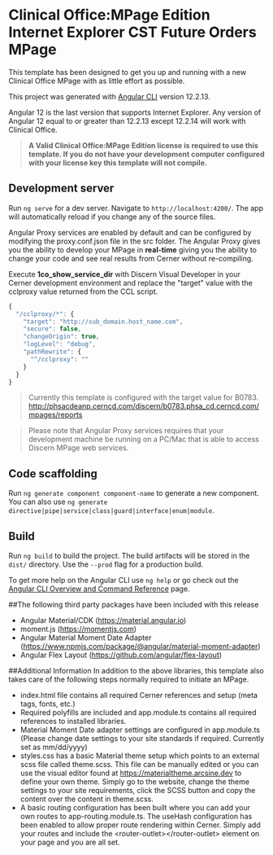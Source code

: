 # Clinical Office:MPage Edition Internet Explorer CST Future Orders MPage

This template has been designed to get you up and running with a new Clinical Office MPage
with as little effort as possible.

This project was generated with [Angular CLI](https://github.com/angular/angular-cli) version 12.2.13.

Angular 12 is the last version that supports Internet Explorer. Any version of Angular 12 equal to
or greater than 12.2.13 except 12.2.14 will work with Clinical Office.

>**A Valid Clinical Office:MPage Edition license is required to use this template.
> If you do not have your development computer configured with your license key 
> this template will not compile.**

## Development server

Run `ng serve` for a dev server. Navigate to `http://localhost:4200/`. The app will automatically 
reload if you change any of the source files.

Angular Proxy services are enabled by default and can be configured by modifying the 
proxy.conf.json file in the src folder. The Angular Proxy gives you the ability to 
develop your MPage in **real-time** giving you the ability to change your code and
see real results from Cerner without re-compiling.

Execute **1co_show_service_dir** with Discern Visual Developer in your Cerner development 
environment and replace the "target" value with the cclproxy value returned from the CCL script.

```JavaScript
{
  "/cclproxy/*": {
    "target": "http://sub_domain.host_name.com",
    "secure": false,
    "changeOrigin": true,
    "logLevel": "debug",
    "pathRewrite": {
      "^/cclproxy": ""
    }
  }
}
```

>Currently this template is configured with the target value for B0783. http://phsacdeanp.cerncd.com/discern/b0783.phsa_cd.cerncd.com/mpages/reports

>Please note that Angular Proxy services requires that your development machine be
> running on a PC/Mac that is able to access Discern MPage web services.

## Code scaffolding

Run `ng generate component component-name` to generate a new component. You can also use `ng generate directive|pipe|service|class|guard|interface|enum|module`.

## Build

Run `ng build` to build the project. The build artifacts will be stored in the `dist/` directory. Use the `--prod` flag for a production build.

To get more help on the Angular CLI use `ng help` or go check out the [Angular CLI Overview and Command Reference](https://angular.io/cli) page.

##The following third party packages have been included with this release
* Angular Material/CDK (https://material.angular.io)
* moment.js (https://momentjs.com)
* Angular Material Moment Date Adapter (https://www.npmjs.com/package/@angular/material-moment-adapter)
* Angular Flex Layout (https://github.com/angular/flex-layout)

##Additional Information
In addition to the above libraries, this template also takes care of the following steps 
normally required to initiate an MPage.

* index.html file contains all required Cerner references and setup (meta tags, fonts, etc.)
* Required polyfills are included and app.module.ts contains all required references to installed libraries.
* Material Moment Date adapter settings are configured in app.module.ts (Please change date settings to your site standards if required. Currently set as mm/dd/yyyy)
* styles.css has a basic Material theme setup which points to an external scss file called theme.scss. This
file can be manually edited or you can use the visual editor found at https://materialtheme.arcsine.dev 
to define your own theme. Simply go to the website, change the theme settings to your site requirements, click the SCSS button
and copy the content over the content in theme.scss.
* A basic routing configuration has been built where you can add your own routes to app-routing.module.ts. The
useHash configuration has been enabled to allow proper route rendering within Cerner. Simply add your routes and
include the &lt;router-outlet&gt;&lt;/router-outlet&gt; element on your page and you are all set.
